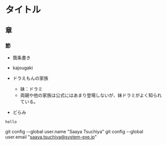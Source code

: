 # タイトル
## 章
### 節

- 箇条書き
- kajougaki

- ドラえもんの家族
  - 妹：ドラミ
  - 両親や他の家族は公式にはあまり登場しないが、妹ドラミがよく知られている。
- どらみ
```jAva
hello
```

git config --global user.name "Saaya Tsuchiya"
git config --global user.email "saaya.tsuchiya@system-exe.jp"